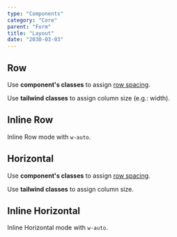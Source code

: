 ```yaml
---
type: "Components"
category: "Core"
parent: "Form"
title: "Layout"
date: "2030-03-03"
---
```


## Row

Use **component's classes** to assign [row spacing](/components/core/row/content#space).

Use **tailwind classes** to assign column size (e.g.: width).

<demo>
  <demovanilla src="vanilla/components/core/form/mode-row">
  </demovanilla>
</demo>

## Inline Row

Inline Row mode with `w-auto`.

<demo>
  <demovanilla src="vanilla/components/core/form/mode-inline-row">
  </demovanilla>
</demo>

## Horizontal

Use **component's classes** to assign [row spacing](/components/core/row/content#space).

Use **tailwind classes** to assign column size.

<demo>
  <demovanilla src="vanilla/components/core/form/mode-horizontal">
  </demovanilla>
</demo>

## Inline Horizontal

Inline Horizontal mode with `w-auto`.

<demo>
  <demovanilla src="vanilla/components/core/form/mode-inline-horizontal">
  </demovanilla>
</demo>
